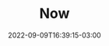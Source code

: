 ---
title: "Now"
date: 2022-09-09T16:39:15-03:00
draft: false
type: "page"
layout: "simple-static"
---